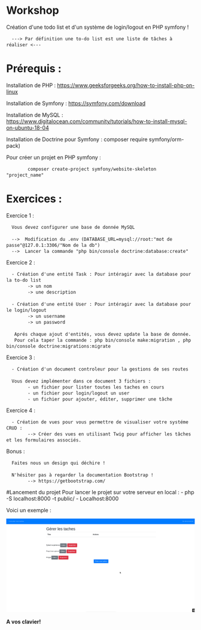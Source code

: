 # Workshop
Création d'une todo list et d'un système de login/logout en PHP symfony !


      ---> Par définition une to-do list est une liste de tâches à réaliser <---

# Prérequis :

Installation de PHP : https://www.geeksforgeeks.org/how-to-install-php-on-linux

Installation de Symfony : https://symfony.com/download

Installation de MySQL : https://www.digitalocean.com/community/tutorials/how-to-install-mysql-on-ubuntu-18-04 

Installation de Doctrine pour Symfony : composer require symfony/orm-pack)

Pour créer un projet en PHP symfony :
      
            composer create-project symfony/website-skeleton "project_name"

# Exercices :

Exercice 1 :

      Vous devez configurer une base de donnée MySQL
      
      -->  Modification du .env (DATABASE_URL=mysql://root:"mot de passe"@127.0.1:3306/"Nom de la db")
      -->  Lancer la commande "php bin/console doctrine:database:create"

Exercice 2 :

      - Création d'une entité Task : Pour intéragir avec la database pour la to-do list
            -> un nom
            -> une description
            
      - Création d'une entité User : Pour intéragir avec la database pour le login/logout
            -> un username
            -> un password
            
       Aprés chaque ajout d'entités, vous devez update la base de donnée.
       Pour cela taper la commande : php bin/console make:migration , php bin/console doctrine:migrations:migrate

Exercice 3 :

      - Création d'un document controleur pour la gestions de ses routes
      
      Vous devez implémenter dans ce document 3 fichiers :
            - un fichier pour lister toutes les taches en cours
            - un fichier pour login/logout un user
            - un fichier pour ajouter, éditer, supprimer une tâche
      
Exercice 4 :

      - Création de vues pour vous permettre de visualiser votre systéme CRUD : 
            --> Créer des vues en utilisant Twig pour afficher les tâches et les formulaires associés.
            
Bonus :

      Faites nous un design qui déchire !
      
      N'hésiter pas à regarder la documentation Bootstrap !
            --> https://getbootstrap.com/


#Lancement du projet 
Pour lancer le projet sur votre serveur en local : 
      - php -S localhost:8000 -t public/
      - Localhost:8000

Voici un exemple :

![Screenshot](CRUD.png)

**A vos clavier!**

